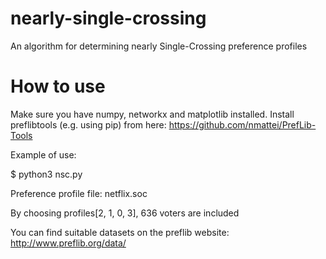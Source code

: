 # nearly-single-crossing
An algorithm for determining nearly Single-Crossing preference profiles
# How to use
Make sure you have numpy, networkx and matplotlib installed.
Install preflibtools (e.g. using pip) from here: https://github.com/nmattei/PrefLib-Tools

Example of use:

$ python3 nsc.py

Preference profile file: netflix.soc

By choosing profiles[2, 1, 0, 3], 636 voters are included

You can find suitable datasets on the preflib website: http://www.preflib.org/data/
